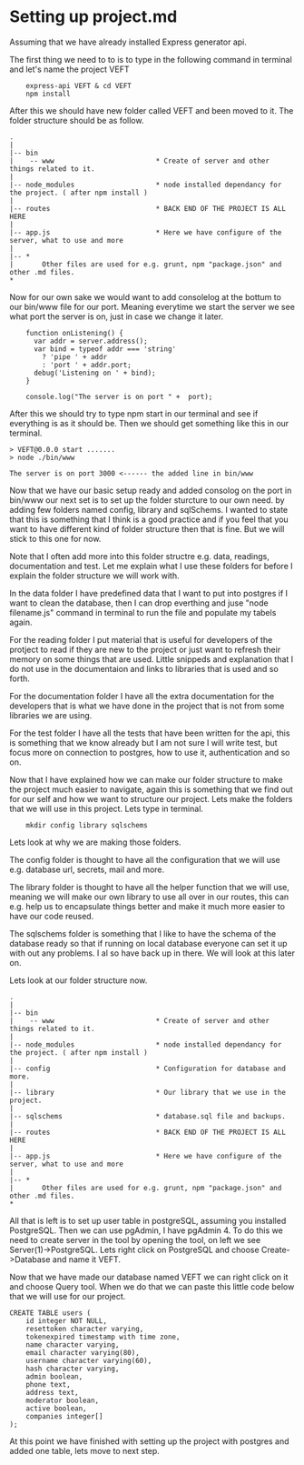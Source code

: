 # Setting up project.md
Assuming that we have already installed Express generator api. 

The first thing we need to to is to type in the following command in terminal and let's name the project VEFT

```	
	express-api VEFT & cd VEFT
	npm install
```

After this we should have new folder called VEFT and been moved to it. The folder structure should be as follow.


```
.
|
|-- bin				
|    -- www							* Create of server and other things related to it. 
|
|-- node_modules					* node installed dependancy for the project. ( after npm install )
| 									
|-- routes							* BACK END OF THE PROJECT IS ALL HERE
|
|-- app.js 							* Here we have configure of the server, what to use and more
|
|-- *
|       Other files are used for e.g. grunt, npm "package.json" and other .md files.
*
```

Now for our own sake we would want to add consolelog at the bottum to our bin/www file for our port. Meaning everytime we start the server we see what port the server is on, just in case we change it later.  

```
	function onListening() {
	  var addr = server.address();
	  var bind = typeof addr === 'string'
	    ? 'pipe ' + addr
	    : 'port ' + addr.port;
	  debug('Listening on ' + bind);
	}

	console.log("The server is on port " +  port);
```

After this we should try to type npm start in our terminal and see if everything is as it should be. Then we should get something like this in our terminal.

```
> VEFT@0.0.0 start .......
> node ./bin/www

The server is on port 3000 <------ the added line in bin/www
```

Now that we have our basic setup ready and added consolog on the port in bin/www our next set is to set up the folder sturcture to our own need. by adding few folders named config, library and sqlSchems. I wanted to state that this is something that I think is a good practice and if you feel that you want to have different kind of folder structure then that is fine. But we will stick to this one for now. 

Note that I often add more into this folder structre e.g. data, readings, documentation and test. Let me explain what I use these folders for before I explain the folder structure we will work with. 

In the data folder I have predefined data that I want to put into postgres if I want to clean the database, then I can drop everthing and juse "node filename.js" command in terminal to run the file and populate my tabels again. 

For the reading folder I put material that is useful for developers of the protject to read if they are new to the project or just want to refresh their memory on some things that are used. Little snippeds and explanation that I do not use in the documentaion and links to libraries that is used and so forth.

For the documentation folder I have all the extra documentation for the developers that is what we have done in the project that is not from some libraries we are using. 

For the test folder I have all the tests that have been written for the api, this is something that we know already but I am not sure I will write test, but focus more on connection to postgres, how to use it, authentication and so on. 

Now that I have explained how we can make our folder structure to make the project much easier to navigate, again this is something that we find out for our self and how we want to structure our project. Lets make the folders that we will use in this project. Lets type in terminal.

```
	mkdir config library sqlschems
```

Lets look at why we are making those folders. 

The config folder is thought to have all the configuration that we will use e.g. database url, secrets, mail and more.

The library folder is thought to have all the helper function that we will use, meaning we will make our own library to use all over in our routes, this can e.g. help us to encapsulate things better and make it much more easier to have our code reused.

The sqlschems folder is something that I like to have the schema of the database ready so that if running on local database everyone can set it up with out any problems. I al so have back up in there. We will look at this later on. 

Lets look at our folder structure now. 

```
.
|
|-- bin				
|    -- www							* Create of server and other things related to it. 
|
|-- node_modules					* node installed dependancy for the project. ( after npm install )
|
|-- config 							* Configuration for database and more. 
|
|-- library 						* Our library that we use in the project.
|
|-- sqlschems 						* database.sql file and backups.
| 									
|-- routes							* BACK END OF THE PROJECT IS ALL HERE
|
|-- app.js 							* Here we have configure of the server, what to use and more
|
|-- *
|       Other files are used for e.g. grunt, npm "package.json" and other .md files.
*
```

All that is left is to set up user table in postgreSQL, assuming you installed PostgreSQL. Then we can use pgAdmin, I have pgAdmin 4. To do this we need to create server in the tool by opening the tool, on left we see Server(1)->PostgreSQL. Lets right click on PostgreSQL and choose Create->Database and name it VEFT. 

Now that we have made our database named VEFT we can right click on it and choose Query tool. When we do that we can paste this little code below that we will use for our project. 


```
CREATE TABLE users (
    id integer NOT NULL,
    resettoken character varying,
    tokenexpired timestamp with time zone,
    name character varying,
    email character varying(80),
    username character varying(60),
    hash character varying,
    admin boolean,
    phone text,
    address text,
    moderator boolean,
    active boolean,
    companies integer[]
);
```




At this point we have finished with setting up the project with postgres and added one table, lets move to next step.

